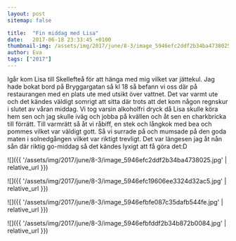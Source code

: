 ```yaml
---
layout: post
sitemap: false

title:  "Fin middag med Lisa"
date:   2017-06-18 23:33:45 +0100
thumbnail-img: /assets/img/2017/june/8-3/image_5946efc2ddf2b34ba4738025.jpg
author: Eva
tags: ["2017"]
---
```


Igår kom Lisa till Skellefteå för att hänga med mig vilket var jättekul. Jag hade bokat bord på Bryggargatan så kl 18 så befann vi oss där på restaurangen med en plats ute med utsikt över vattnet. Det var varmt ute och det kändes väldigt somrigt att sitta där trots att det kom någon regnskur i slutet av våran middag. Vi tog varsin alkoholfri dryck då Lisa skulle köra hem sen och jag skulle iväg och jobba på kvällen och åt sen en charkbricka till förrätt. Till varmrätt så åt vi råbiff, en stek och långkok med bea och pommes vilket var väldigt gott. Så vi surrade på och mumsade på den goda maten i solnedgången vilket var riktigt trevligt. Det var längesen jag åt nån sån där riktig go-middag så det kändes lyxigt att få göra det:D

![]({{ '/assets/img/2017/june/8-3/image_5946efc2ddf2b34ba4738025.jpg'  | relative_url }})

![]({{ '/assets/img/2017/june/8-3/image_5946efc19606ee3324d32ac5.jpg'  | relative_url }})

![]({{ '/assets/img/2017/june/8-3/image_5946efbfe087c35dafb544fe.jpg'  | relative_url }})

![]({{ '/assets/img/2017/june/8-3/image_5946efbfddf2b34b872b0084.jpg'  | relative_url }})

